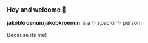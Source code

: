 ### Hey and welcome 👋

**jakobkroenun/jakobkroenun** is a ✨ _special_ ✨ person!  



Because its me!
